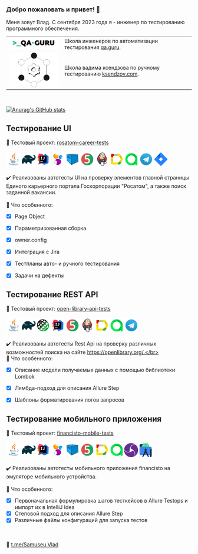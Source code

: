 ### Добро пожаловать и привет! :cherry_blossom:
Меня зовут Влад. С сентября 2023 года я - инженер по тестированию программного обеспечения.</br>
<!--
**Samuseu/Samuseu** is a ✨ _special_ ✨ repository because its `README.md` (this file) appears on your GitHub profile.

Here are some ideas to get you started:

- 🔭 I’m currently working on ...
- 🌱 I’m currently learning ...
- 👯 I’m looking to collaborate on ...
- 🤔 I’m looking for help with ...
- 💬 Ask me about ...
- 📫 How to reach me: ...
- 😄 Pronouns: ...
- ⚡ Fun fact: ...
-->

<table width="100%" border='0'>
   <tr> 
    <tr><td width="30%" valign="bottom"><img src="/images/qa-guru80.png"></td><td valign="middle">Школа инженеров по автоматизации тестирования <a target="_blank" href="https://qa.guru">qa.guru</a>.</td></tr>
   <tr><td width="30%" valign="bottom"><img src="/images/manualtest.png"></td><td valign="middle">Школа вадима ксендзова по ручному тестированию <a target="_blank" href="https://ksendzov.com/">ksendzov.com</a>.</td></tr>
   </tr>
  </table>
  </br>
  
[![Anurag's GitHub stats](https://github-readme-stats.vercel.app/api?username=Samuseu)](https://github.com/Samuseu/github-readme-stats)


## Тестирование UI
:link: Тестовый проект: <a target="_blank" href="">rosatom-career-tests</a></br></br>
![This is an image](/icons/Java.png)![This is an image](/icons/Gradle.png)![This is an image](/icons/Intelij_IDEA.png)![This is an image](/icons/Selenide.png)![This is an image](/icons/Selenoid.png)![This is an image](/icons/JUnit5.png)![This is an image](/icons/Jenkins.png)![This is an image](/icons/Allure_Report.png)![This is an image](/icons/AllureTestOps.png)![This is an image](/icons/Telegram.png)![This is an image](/icons/Jira.png)</br></br>
:heavy_check_mark: Реализованы автотесты UI на проверку элементов главной страницы Единого карьерного портала Госкорпорации "Росатом", а также поиск заданной вакансии.</br></br>
:triangular_flag_on_post: Что особенного:

- [x] Page Object
- [x] Параметризованная сборка
- [x] owner.config
- [x] Интеграция с Jira
- [x] Тестпланы авто- и ручного тестирования
- [x] Задачи на дефекты


## Тестирование REST API
:link: Тестовый проект: <a target="_blank" href="">open-library-api-tests</a></br></br>
![This is an image](/icons/Java.png)![This is an image](/icons/Gradle.png)![This is an image](/icons/Rest-Assured.png)![This is an image](/icons/Intelij_IDEA.png)![This is an image](/icons/JUnit5.png)![This is an image](/icons/Jenkins.png)![This is an image](/icons/Allure_Report.png)![This is an image](/icons/AllureTestOps.png)![This is an image](/icons/Telegram.png)</br></br>
:heavy_check_mark: Реализованы автотесты Rest Api на проверку различных возможностей поиска на сайте https://openlibrary.org/.</br></br>
:triangular_flag_on_post: Что особенного:

- [x] Описание модели получаемых данных с помощью библиотеки Lombok
- [x] Лямбда-подход для описания Allure Step
- [x] Шаблоны форматирования логов запросов


## Тестирование мобильного приложения
:link: Тестовый проект: <a target="_blank" href="">financisto-mobile-tests</a></br></br>
![This is an image](/icons/Java.png)![This is an image](/icons/Gradle.png)![This is an image](/icons/Intelij_IDEA.png)![This is an image](/icons/Selenide.png)![This is an image](/icons/Selenoid.png)![This is an image](/icons/JUnit5.png)![This is an image](/icons/Allure_Report.png)![This is an image](/icons/AllureTestOps.png)![This is an image](/icons/appium.png) ![This is an image](/icons/androidstudio.png)</br></br>
:heavy_check_mark: Реализованы автотесты мобильного приложения financisto на эмуляторе мобильного устройства.</br></br>
:triangular_flag_on_post: Что особенного:

- [x] Первоначальная формулировка шагов тесткейсов в Allure Testops и импорт их в IntelliJ Idea
- [x] Степовой подход для описания Allure Step
- [x] Различные файлы конфигураций для запуска тестов

</br></br>
:cherry_blossom: <a target="_blank" href="https://t.me/Samus67">t.me/Samuseu Vlad</a>
